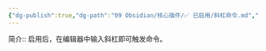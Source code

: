 ```yaml
---
{"dg-publish":true,"dg-path":"09 Obsidian/核心插件/✅ 已启用/斜杠命令.md","permalink":"/09 Obsidian/核心插件/✅ 已启用/斜杠命令/","created":"2025-07-31","updated":"2025-07-31"}
---
```



 
简介:: 启用后，在编辑器中输入斜杠即可触发命令。